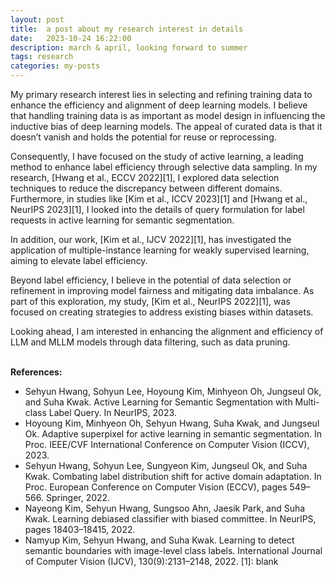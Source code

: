 ```yaml
---
layout: post
title:  a post about my research interest in details
date:   2023-10-24 16:22:00
description: march & april, looking forward to summer
tags: research
categories: my-posts
---
```

My primary research interest lies in selecting and refining training data to enhance the efficiency and alignment of deep learning models. I believe that handling training data is as important as model design in influencing the inductive bias of deep learning models. The appeal of curated data is that it doesn’t vanish and holds the potential for reuse or reprocessing.

Consequently, I have focused on the study of active learning, a leading method to enhance label efficiency through selective data sampling. In my research, [Hwang et al., ECCV 2022][1], I explored data selection techniques to reduce the discrepancy between different domains. Furthermore, in studies like [Kim et al., ICCV 2023][1] and [Hwang et al., NeurIPS 2023][1], I looked into the details of query formulation for label requests in active learning for semantic segmentation.

In addition, our work, [Kim et al., IJCV 2022][1], has investigated the application of multiple-instance learning for weakly supervised learning, aiming to elevate label efficiency.

Beyond label efficiency, I believe in the potential of data selection or refinement in improving model fairness and mitigating data imbalance. As part of this exploration, my study, [Kim et al., NeurIPS 2022][1], was focused on creating strategies to address existing biases within datasets.

Looking ahead, I am interested in enhancing the alignment and efficiency of LLM and MLLM models through data filtering, such as data pruning.
<br><br> 

**References:**
- Sehyun Hwang, Sohyun Lee, Hoyoung Kim, Minhyeon Oh, Jungseul Ok, and Suha Kwak. Active Learning for Semantic Segmentation with Multi-class Label Query. In NeurIPS, 2023.
- Hoyoung Kim, Minhyeon Oh, Sehyun Hwang, Suha Kwak, and Jungseul Ok. Adaptive superpixel for active learning in semantic segmentation. In Proc. IEEE/CVF International Conference on Computer Vision (ICCV), 2023.
- Sehyun Hwang, Sohyun Lee, Sungyeon Kim, Jungseul Ok, and Suha Kwak. Combating label distribution shift for active domain adaptation. In Proc. European Conference on Computer Vision (ECCV), pages 549–566. Springer, 2022.
- Nayeong Kim, Sehyun Hwang, Sungsoo Ahn, Jaesik Park, and Suha Kwak. Learning debiased classifier with biased committee. In NeurIPS, pages 18403–18415, 2022.
- Namyup Kim, Sehyun Hwang, and Suha Kwak. Learning to detect semantic boundaries with image-level class labels. International Journal of Computer Vision (IJCV), 130(9):2131–2148, 2022.
[1]: blank